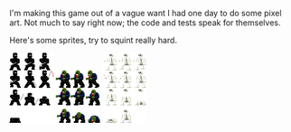 I'm making this game out of a vague want I had one day to do some pixel art. Not much to say right
now; the code and tests speak for themselves.

Here's some sprites, try to squint really hard.


![ninja_sprite](/css/sprites/ninja.png)
![zombie_sprite](/css/sprites/zombie.png)
![skeleton_sprite](/css/sprites/skeleton.png)
